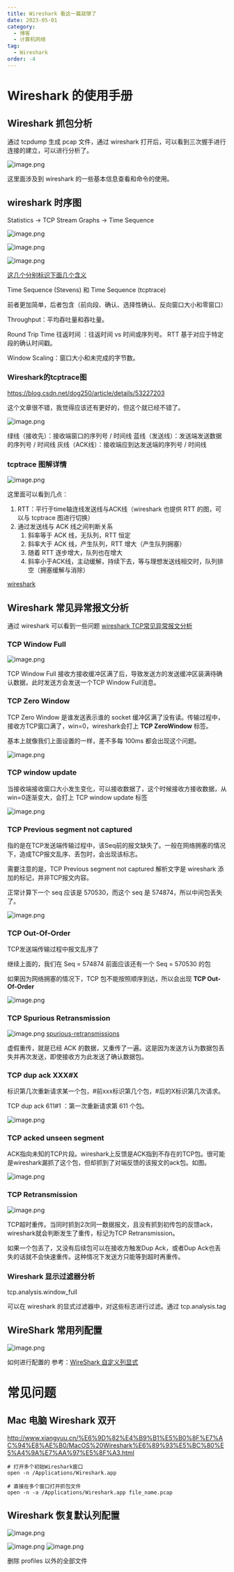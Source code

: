 ```yaml
---
title: Wireshark 看这一篇就够了
date: 2023-05-01
category:
  - 博客
  - 计算机网络
tag:
  - Wireshark
order: -4
---
```


# Wireshark 的使用手册

## Wireshark 抓包分析

通过 tcpdump 生成 pcap 文件，通过 wireshark 打开后，可以看到三次握手进行连接的建立，可以进行分析了。

![image.png](https://ljd-image-upload.oss-cn-beijing.aliyuncs.com/sources/202304251434170.png)

这里面涉及到 wireshark 的一些基本信息查看和命令的使用。



## wireshark 时序图

Statistics -> TCP Stream Graphs -> Time Sequence

![image.png](https://ljd-image-upload.oss-cn-beijing.aliyuncs.com/sources/202304251451604.png)

![image.png](https://ljd-image-upload.oss-cn-beijing.aliyuncs.com/sources/202304251451351.png)

![image.png](https://ljd-image-upload.oss-cn-beijing.aliyuncs.com/sources/202304251454535.png)

[这几个分别标识下面几个含义](https://www.wireshark.org/docs/wsug_html_chunked/ChStatTCPStreamGraphs.html)

Time Sequence (Stevens) 和 Time Sequence (tcptrace)

前者更加简单，后者包含（前向段、确认、选择性确认、反向窗口大小和零窗口）

Throughput：平均吞吐量和吞吐量。

Round Trip Time 往返时间 ：往返时间 vs 时间或序列号。 RTT 基于对应于特定段的确认时间戳。

Window Scaling：窗口大小和未完成的字节数。

### Wireshark的tcptrace图


https://blog.csdn.net/dog250/article/details/53227203

这个文章很不错，我觉得应该还有更好的，但这个就已经不错了。

![image.png](https://ljd-image-upload.oss-cn-beijing.aliyuncs.com/sources/202304261501207.png)

绿线（接收先）：接收端窗口的序列号 / 时间线
蓝线（发送线）：发送端发送数据的序列号 / 时间线
灰线（ACK线）：接收端应到达发送端的序列号 / 时间线

###  tcptrace 图解详情

![image.png](https://ljd-image-upload.oss-cn-beijing.aliyuncs.com/sources/202304261503080.png)

这里面可以看到几点：

1. RTT：平行于time轴连线发送线与ACK线（wireshark 也提供 RTT 的图，可以与 tcptrace 图进行切换）
2. 通过发送线与 ACK 线之间判断关系
	1. 斜率等于 ACK 线，无队列，RTT 恒定
	2. 斜率大于 ACK 线，产生队列，RTT 增大（产生队列拥塞）
	3. 随着 RTT 逐步增大，队列也在增大
	4. 斜率小于ACK线，主动缓解，持续下去，等与理想发送线相交时，队列排空（拥塞缓解与消除）

[wireshark](https://www.cnblogs.com/xiaolincoding/p/12922927.html)



## Wireshark 常见异常报文分析

通过 wireshark 可以看到一些问题 [wireshark TCP常见异常报文分析](https://zhuanlan.zhihu.com/p/546465303)

### TCP Window Full

![image.png](https://ljd-image-upload.oss-cn-beijing.aliyuncs.com/sources/202304261551533.png)

TCP Window Full 接收方接收缓冲区满了后，导致发送方的发送缓冲区装满待确认数据，此时发送方会发送一个TCP Window Full消息。

### TCP Zero Window



TCP Zero Window 是谁发送表示谁的 socket 缓冲区满了没有读。传输过程中，接收方TCP窗口满了，win=0，wireshark会打上 **TCP ZeroWindow** 标签。


基本上就像我们上面设置的一样，差不多每 100ms 都会出现这个问题。

![image.png](https://ljd-image-upload.oss-cn-beijing.aliyuncs.com/sources/202304261636585.png)


### TCP window update

当接收端接收窗口大小发生变化，可以接收数据了，这个时候接收方接收数据，从win=0逐渐变大，会打上 TCP window update 标签

![image.png](https://ljd-image-upload.oss-cn-beijing.aliyuncs.com/sources/202304261557699.png)

### TCP Previous segment not captured

指的是在TCP发送端传输过程中，该Seq前的报文缺失了。一般在网络拥塞的情况下，造成TCP报文乱序、丢包时，会出现该标志。

需要注意的是，TCP Previous segment not captured 解析文字是 wireshark 添加的标记，并非TCP报文内容。

正常计算下一个 seq 应该是 570530，而这个 seq 是 574874，所以中间包丢失了。

![image.png](https://ljd-image-upload.oss-cn-beijing.aliyuncs.com/sources/202304261604492.png)

### TCP Out-Of-Order

TCP发送端传输过程中报文乱序了

继续上面的，我们在 Seq = 574874 前面应该还有一个 Seq = 570530 的包

如果因为网络拥塞的情况下，TCP 包不能按照顺序到达，所以会出现  **TCP Out-Of-Order**

![image.png](https://ljd-image-upload.oss-cn-beijing.aliyuncs.com/sources/202304261608052.png)

### TCP Spurious Retransmission

![image.png](https://ljd-image-upload.oss-cn-beijing.aliyuncs.com/sources/202304261614158.png)
[spurious-retransmissions](https://blog.packet-foo.com/2013/06/spurious-retransmissions/comment-page-1/)

虚假重传，就是已经 ACK 的数据，又重传了一遍。这是因为发送方认为数据包丢失并再次发送，即使接收方为此发送了确认数据包。

### TCP dup ack XXX#X

标识第几次重新请求某一个包，#前xxx标识第几个包，#后的X标识第几次请求。

TCP dup ack 611#1 ：第一次重新请求第 611 个包。

![image.png](https://ljd-image-upload.oss-cn-beijing.aliyuncs.com/sources/202304261618603.png)

### TCP acked unseen segment

ACK指向未知的TCP片段。wireshark上反馈是ACK指到不存在的TCP包。很可能是wireshark漏抓了这个包，但却抓到了对端反馈的该报文的ack包。如图。

![image.png](https://ljd-image-upload.oss-cn-beijing.aliyuncs.com/sources/202304261623318.png)

### TCP Retransmission

![image.png](https://ljd-image-upload.oss-cn-beijing.aliyuncs.com/sources/202304261633621.png)

TCP超时重传。当同时抓到2次同一数据报文，且没有抓到初传包的反馈ack，wireshark就会判断发生了重传，标记为TCP Retransmission。

如果一个包丢了，又没有后续包可以在接收方触发Dup Ack，或者Dup Ack也丢失的话就不会快速重传。这种情况下发送方只能等到超时再重传。

###  Wireshark 显示过滤器分析

tcp.analysis.window_full

可以在 wireshark 的显式过滤器中，对这些标志进行过滤。通过 tcp.analysis.tag





## WireShark 常用列配置

![image.png](https://ljd-image-upload.oss-cn-beijing.aliyuncs.com/sources/202304241517220.png)


如何进行配置的 参考：[WireShark 自定义列显式](https://blog.csdn.net/nuan444979/article/details/126967458?spm=1001.2101.3001.6650.3&utm_medium=distribute.pc_relevant.none-task-blog-2%7Edefault%7ECTRLIST%7ERate-3-126967458-blog-121558664.235%5Ev32%5Epc_relevant_default_base3&depth_1-utm_source=distribute.pc_relevant.none-task-blog-2%7Edefault%7ECTRLIST%7ERate-3-126967458-blog-121558664.235%5Ev32%5Epc_relevant_default_base3&utm_relevant_index=6)





# 常见问题

## Mac 电脑 Wireshark 双开

http://www.xiangyuu.cn/%E6%9D%82%E4%B9%B1%E5%B0%8F%E7%AC%94%E8%AE%B0/MacOS%20Wireshark%E6%89%93%E5%BC%80%E5%A4%9A%E7%AA%97%E5%8F%A3.html

```
# 打开多个初始Wireshark窗口
open -n /Applications/Wireshark.app

# 直接在多个窗口打开抓包文件
open -n -a /Applications/Wireshark.app file_name.pcap
```


## Wireshark 恢复默认列配置

![image.png](https://ljd-image-upload.oss-cn-beijing.aliyuncs.com/sources/202304241548731.png)

![image.png](https://ljd-image-upload.oss-cn-beijing.aliyuncs.com/sources/202304241548185.png)
![image.png](https://ljd-image-upload.oss-cn-beijing.aliyuncs.com/sources/202304241549059.png)

删除 profiles 以外的全部文件







